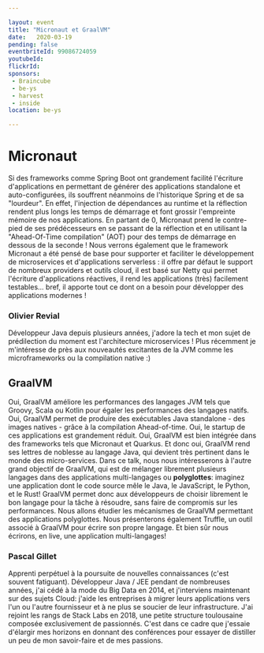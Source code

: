```yaml
---

layout: event
title: "Micronaut et GraalVM"
date:   2020-03-19
pending: false
eventbriteId: 99086724059
youtubeId: 
flickrId:
sponsors:
 - Braincube
 - be-ys
 - harvest
 - inside
location: be-ys

---
```


# Micronaut
Si des frameworks comme Spring Boot ont grandement facilité l'écriture d'applications en permettant de générer des applications standalone et auto-configurées, ils souffrent néanmoins de l'historique Spring et de sa "lourdeur". En effet, l'injection de dépendances au runtime et la réflection rendent plus longs les temps de démarrage et font grossir l'empreinte mémoire de nos applications.
En partant de 0, Micronaut prend le contre-pied de ses prédécesseurs en se passant de la réflection et en utilisant la "Ahead-Of-Time compilation" (AOT) pour des temps de démarrage en dessous de la seconde !
Nous verrons également que le framework Micronaut a été pensé de base pour supporter et faciliter le développement de microservices et d'applications serverless : il offre par défaut le support de nombreux providers et outils cloud, il est basé sur Netty qui permet l'écriture d'applications réactives, il rend les applications (très) facilement testables... bref, il apporte tout ce dont on a besoin pour développer des applications modernes !

### Olivier Revial
Développeur Java depuis plusieurs années, j'adore la tech et mon sujet de prédilection du moment est l'architecture microservices !
Plus récemment je m'intéresse de près aux nouveautés excitantes de la JVM comme les microframeworks ou la compilation native :)

## GraalVM
Oui, GraalVM améliore les performances des langages JVM tels que Groovy, Scala ou Kotlin pour égaler les performances des langages natifs. Oui, GraalVM permet de produire des exécutables Java standalone - des images natives - grâce à la compilation Ahead-of-time. Oui, le startup de ces applications est grandement réduit. Oui, GraalVM est bien intégrée dans des frameworks tels que Micronaut et Quarkus. Et donc oui, GraalVM rend ses lettres de noblesse au langage Java, qui devient très pertinent dans le monde des micro-services.
Dans ce talk, nous nous intéresserons à l'autre grand objectif de GraalVM, qui est de mélanger librement plusieurs langages dans des applications multi-langages ou **polyglottes**: imaginez une application dont le code source mêle le Java, le JavaScript, le Python, et le Rust! GraalVM permet donc aux développeurs de choisir librement le bon langage pour la tâche à résoudre, sans faire de compromis sur les performances.
Nous allons étudier les mécanismes de GraalVM permettant des applications polyglottes. Nous présenterons également Truffle, un outil associé à GraalVM pour écrire son propre langage.
Et bien sûr nous écrirons, en live, une application multi-langages!

### Pascal Gillet
Apprenti perpétuel à la poursuite de nouvelles connaissances (c'est souvent fatiguant).
Développeur Java / JEE pendant de nombreuses années, j'ai cédé à la mode du Big Data en 2014, et j'interviens maintenant sur des sujets Cloud: j'aide les entreprises à migrer leurs applications vers l'un ou l'autre fournisseur et à ne plus se soucier de leur infrastructure.
J'ai rejoint les rangs de Stack Labs en 2018, une petite structure toulousaine composée exclusivement de passionnés. C'est dans ce cadre que j'essaie d'élargir mes horizons en donnant des conférences pour essayer de distiller un peu de mon savoir-faire et de mes passions.